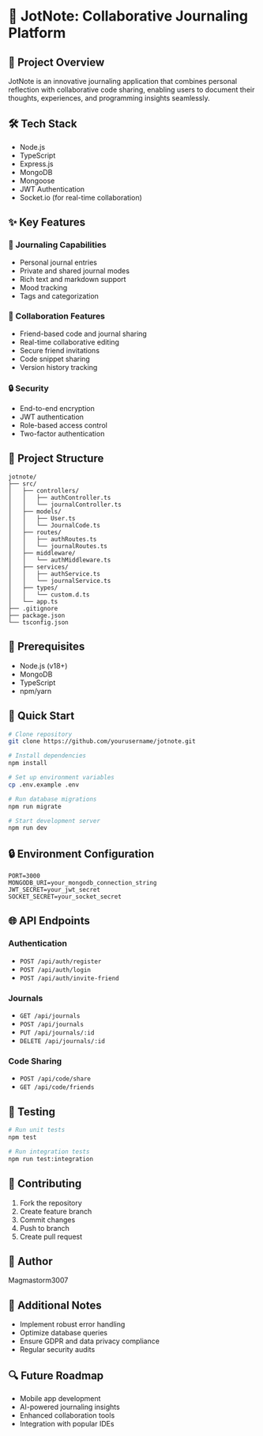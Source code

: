 # 🌟 JotNote: Collaborative Journaling  Platform

## 🚀 Project Overview
JotNote is an innovative journaling application that combines personal reflection with collaborative code sharing, enabling users to document their thoughts, experiences, and programming insights seamlessly.

## 🛠 Tech Stack
- Node.js
- TypeScript
- Express.js
- MongoDB
- Mongoose
- JWT Authentication
- Socket.io (for real-time collaboration)

## ✨ Key Features

### 📓 Journaling Capabilities
- Personal journal entries
- Private and shared journal modes
- Rich text and markdown support
- Mood tracking
- Tags and categorization

### 🤝 Collaboration Features
- Friend-based code and journal sharing
- Real-time collaborative editing
- Secure friend invitations
- Code snippet sharing
- Version history tracking

### 🔒 Security
- End-to-end encryption
- JWT authentication
- Role-based access control
- Two-factor authentication

## 📂 Project Structure
```
jotnote/
├── src/
│   ├── controllers/
│   │   ├── authController.ts
│   │   └── journalController.ts
│   ├── models/
│   │   ├── User.ts
│   │   └── JournalCode.ts
│   ├── routes/
│   │   ├── authRoutes.ts
│   │   └── journalRoutes.ts
│   ├── middleware/
│   │   └── authMiddleware.ts
│   ├── services/
│   │   ├── authService.ts
│   │   └── journalService.ts
│   ├── types/
│   │   └── custom.d.ts
│   └── app.ts
├── .gitignore
├── package.json
└── tsconfig.json
```

## 🔧 Prerequisites
- Node.js (v18+)
- MongoDB
- TypeScript
- npm/yarn

## 🚀 Quick Start

```bash
# Clone repository
git clone https://github.com/yourusername/jotnote.git

# Install dependencies
npm install

# Set up environment variables
cp .env.example .env

# Run database migrations
npm run migrate

# Start development server
npm run dev
```

## 🔒 Environment Configuration
```env
PORT=3000
MONGODB_URI=your_mongodb_connection_string
JWT_SECRET=your_jwt_secret
SOCKET_SECRET=your_socket_secret
```

## 🌐 API Endpoints

### Authentication
- `POST /api/auth/register`
- `POST /api/auth/login`
- `POST /api/auth/invite-friend`

### Journals
- `GET /api/journals`
- `POST /api/journals`
- `PUT /api/journals/:id`
- `DELETE /api/journals/:id`

### Code Sharing
- `POST /api/code/share`
- `GET /api/code/friends`

## 🧪 Testing
```bash
# Run unit tests
npm test

# Run integration tests
npm run test:integration
```

## 🤝 Contributing
1. Fork the repository
2. Create feature branch
3. Commit changes
4. Push to branch
5. Create pull request



## 🎉 Author
Magmastorm3007



## 🌈 Additional Notes
- Implement robust error handling
- Optimize database queries
- Ensure GDPR and data privacy compliance
- Regular security audits

## 🔍 Future Roadmap
- Mobile app development
- AI-powered journaling insights
- Enhanced collaboration tools
- Integration with popular IDEs
